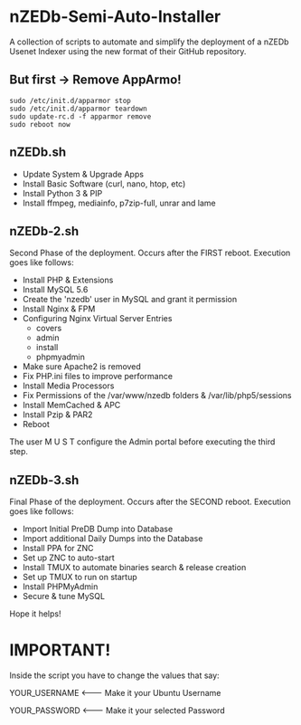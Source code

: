 # nZEDb-Semi-Auto-Installer
A collection of scripts to automate and simplify the deployment of a nZEDb Usenet Indexer using the new format of their GitHub repository.

## But first -> Remove AppArmo!

```
sudo /etc/init.d/apparmor stop
sudo /etc/init.d/apparmor teardown
sudo update-rc.d -f apparmor remove
sudo reboot now
```

## nZEDb.sh

* Update System & Upgrade Apps
* Install Basic Software (curl, nano, htop, etc)
* Install Python 3 & PIP
* Install ffmpeg, mediainfo, p7zip-full, unrar and lame



## nZEDb-2.sh

Second Phase of the deployment.  Occurs after the FIRST reboot.  Execution goes like follows:

* Install PHP & Extensions
* Install MySQL 5.6
* Create the 'nzedb' user in MySQL and grant it permission
* Install Nginx & FPM
* Configuring Nginx Virtual Server Entries
  * covers
  * admin
  * install
  * phpmyadmin
* Make sure Apache2 is removed
* Fix PHP.ini files to improve performance
* Install Media Processors
* Fix Permissions of the /var/www/nzedb folders & /var/lib/php5/sessions
* Install MemCached & APC
* Install Pzip & PAR2
* Reboot

The user  M U S T  configure the Admin portal before executing the third step.

## nZEDb-3.sh

Final Phase of the deployment.  Occurs after the SECOND reboot.  Execution goes like follows:

* Import Initial PreDB Dump into Database
* Import additional Daily Dumps into the Database
* Install PPA for ZNC
* Set up ZNC to auto-start
* Install TMUX to automate binaries search & release creation
* Set up TMUX to run on startup
* Install PHPMyAdmin
* Secure & tune MySQL

Hope it helps!

# IMPORTANT!

Inside the script you have to change the values that say:

YOUR_USERNAME  <--- Make it your Ubuntu Username

YOUR_PASSWORD  <--- Make it your selected Password
